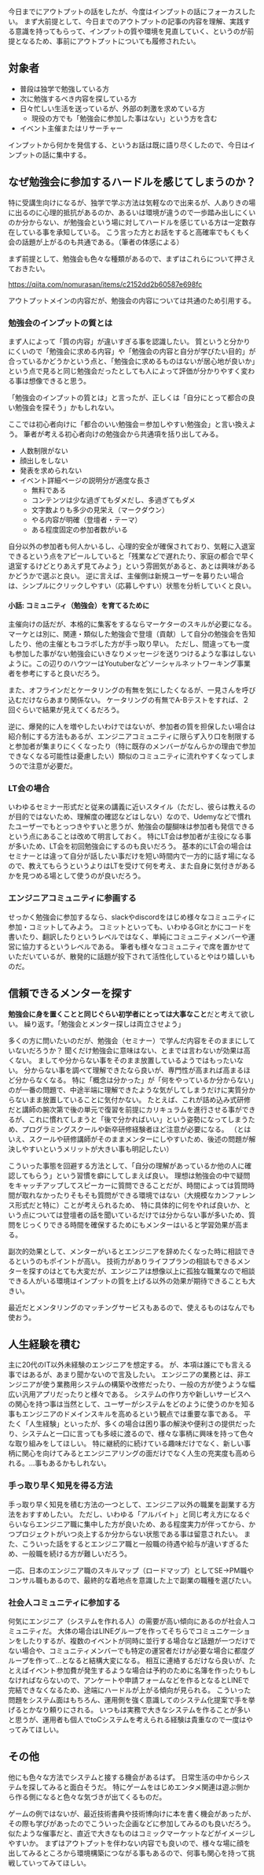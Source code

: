 今日までにアウトプットの話をしたが、今度はインプットの話にフォーカスしたい。
まず大前提として、今日までのアウトプットの記事の内容を理解、実践する意識を持ってもらって、インプットの質や環境を見直していく、というのが前提となるため、事前にアウトプットについても履修されたい。

## 対象者
- 普段は独学で勉強している方
- 次に勉強するべき内容を探している方
- 日々忙しい生活を送っているが、外部の刺激を求めている方
  - 現役の方でも「勉強会に参加した事はない」という方を含む
- イベント主催またはリサーチャー

インプットから何かを発信する、というお話は既に語り尽くしたので、今日はインプットの話に集中する。

## なぜ勉強会に参加するハードルを感じてしまうのか？
特に受講生向けになるが、独学で学ぶ方法は気軽なので出来るが、人ありきの場に出るのに心理的抵抗があるのか、あるいは環境が違うので一歩踏み出しにくいのか分からない、が勉強会という場に対してハードルを感じている方は一定数存在している事を承知している。
こう言った方とお話をすると高確率でもくもく会の話題が上がるのも共通である。（筆者の体感による）

まず前提として、勉強会も色々な種類があるので、まずはこれらについて押さえておきたい。

https://qiita.com/nomurasan/items/c2152dd2b60587e698fc

アウトプットメインの内容だが、勉強会の内容については共通のため引用する。

### 勉強会のインプットの質とは
まず人によって「質の内容」が違いすぎる事を認識したい。
質というと分かりにくいので「勉強会に求める内容」や「勉強会の内容と自分が学びたい目的」が合っているかどうかという点と、「勉強会に求めるものはないが居心地が良いか」という点で見ると同じ勉強会だったとしても人によって評価が分かりやすく変わる事は想像できると思う。

「勉強会のインプットの質とは」と言ったが、正しくは「自分にとって都合の良い勉強会を探そう」かもしれない。

ここでは初心者向けに「都合のいい勉強会＝参加しやすい勉強会」と言い換えよう。
筆者が考える初心者向けの勉強会から共通項を括り出してみる。

- 人数制限がない
- 顔出しをしない
- 発表を求められない
- イベント詳細ページの説明分が適度な長さ
  - 無料である
  - コンテンツは少な過ぎてもダメだし、多過ぎてもダメ
  - 文字数よりも多少の見栄え（マークダウン）
  - やる内容が明確（登壇者・テーマ）
  - ある程度固定の参加者数がいる

自分以外の参加者も何人かいるし、心理的安全が確保されており、気軽に入退室できるという点をアピールしていると「残業などで遅れたり、家庭の都合で早く退室するけどとりあえず見てみよう」という雰囲気があると、あとは興味があるかどうかで選ぶと良い。
逆に言えば、主催側は新規ユーザーを募りたい場合は、シンプルにクリックしやすい（応募しやすい）状態を分析していくと良い。

#### 小話: コミュニティ（勉強会）を育てるために
主催向けの話だが、本格的に集客をするならマーケターのスキルが必要になる。
マーケとは別に、関連・類似した勉強会で登壇（貢献）して自分の勉強会を告知したり、他の主催ともコラボした方が手っ取り早い。
ただし、間違っても一度も参加した事がない勉強会にいきなりメッセージを送りつけるような事はしないように。この辺りのハウツーはYoutuberなどソーシャルネットワーキング事業者を参考にすると良いだろう。

また、オフラインだとケータリングの有無を気にしたくなるが、一見さんを呼び込むだけならあまり関係ない。
ケータリングの有無でA-Bテストをすれば、２回ぐらいで結果が見えてくるだろう。

逆に、爆発的に人を増やしたいわけではないが、参加者の質を担保したい場合は紹介制にする方法もあるが、エンジニアコミュニティに限らず入り口を制限すると参加者が集まりにくくなったり（特に既存のメンバーがなんらかの理由で参加できなくなる可能性は憂慮したい）類似のコミュニティに流れやすくなってしまうので注意が必要だ。

### LT会の場合
いわゆるセミナー形式だと従来の講義に近いスタイル（ただし、彼らは教えるのが目的ではないため、理解度の確認などはしない）なので、Udemyなどで慣れたユーザーでもとっつきやすいと思うが、勉強会の醍醐味は参加者も発信できるという点にあることは改めて明言しておく。
特にLT会は参加者が主役になる事が多いため、LT会を初回勉強会にするのも良いだろう。
基本的にLT会の場合はセミナーとは違って自分が話したい事だけを短い時間内で一方的に話す場になるので、教えてもらうというよりはLTを受けて何を考え、また自身に気付きがあるかを見つめる場として使うのが良いだろう。

### エンジニアコミュニティに参画する
せっかく勉強会に参加するなら、slackやdiscordをはじめ様々なコミュニティに参加・コミットしてみよう。
コミットといっても、いわゆるGitとかにコードを書いたり、翻訳したりというレベルではなく、単純にコミュニティメンバーや運営に協力するというレベルである。
筆者も様々なコミュニティで席を置かせていただいているが、散発的に話題が投下されて活性化しているとやはり嬉しいものだ。

## 信頼できるメンターを探す
**勉強会に身を置くことと同じぐらい初学者にとっては大事なこと**だと考えて欲しい。
繰り返す。「勉強会とメンター探しは両立させよう」

多くの方に問いたいのだが、勉強会（セミナー）で学んだ内容をそのままにしていないだろうか？
聞くだけ勉強会に意味はない、とまでは言わないが効果は高くない。
ましてや分からない事をそのまま放置しているようではもったいない。
分からない事を調べて理解できたなら良いが、専門性が高まれば高まるほど分からなくなる。
特に「概念は分かった」が「何をやっているか分からない」のが一番の問題で、中途半端に理解できたような気がしてしまうだけに実質分からないまま放置していることに気付かない。
たとえば、これが詰め込み式研修だと講師の腕次第で後の単元で復習を前提にカリキュラムを進行させる事ができるが、これに慣れてしまうと「後で分かればいい」という姿勢になってしまうため、プログラミングスクールや新卒研修経験者ほど注意が必要になる。
（とはいえ、スクールや研修講師がそのままメンターにしやすいため、後述の問題が解決しやすいというメリットが大きい事も明記したい）

こういった事態を回避する方法として、「自分の理解があっているか他の人に確認してもらう」という習慣を癖にしてしまえば良い。
理想は勉強会の中で疑問をキャッチアップしてスピーカーに質問できることだが、時間によっては質問時間が取れなかったりそもそも質問ができる環境ではない（大規模なカンファレンス形式だと特に）ことが考えられるため、
特に具体的に何をやれば良いか、という点については登壇者の話を聞いているだけでは分からない事が多いため、質問をじっくりできる時間を確保するためにもメンターはいると学習効果が高まる。

副次的効果として、メンターがいるとエンジニアを辞めたくなった時に相談できるというのもポイントが高い。
技術力がありライフプランの相談もできるメンターを探すのはとても大変だが、エンジニアは想像以上に孤独な職業なので相談できる人がいる環境はインプットの質を上げる以外の効果が期待できることも大きい。

最近だとメンタリングのマッチングサービスもあるので、使えるものはなんでも使おう。

## 人生経験を積む
主に20代のIT以外未経験のエンジニアを想定する。
が、本項は誰にでも言える事ではあるが、あまり聞かないので言及したい。
エンジニアの業務とは、非エンジニアが使う業務用システムの構築や改修だったり、一般の方が使うような幅広い汎用アプリだったりと様々である。
システムの作り方や新しいサービスへの関心を持つ事は当然として、ユーザーがシステムをどのように使うのかを知る事もエンジニアのドメインスキルを高めるという観点では重要な事である。
平たく「人生経験」といったが、多くの場合は困り事の解決や便利さの提供だったり、システムと一口に言っても多岐に渡るので、様々な事柄に興味を持って色々な取り組みをしてほしい。
特に継続的に続けている趣味だけでなく、新しい事柄に関心を向けてみるとエンジニアリングの面だけでなく人生の充実度も高められる。…事もあるかもしれない。

### 手っ取り早く知見を得る方法
手っ取り早く知見を積む方法の一つとして、エンジニア以外の職業を副業する方法をおすすめしたい。
ただし、いわゆる「アルバイト」と同じ考え方になるぐらいならエンジニア職に集中した方が良いため、ある程度実力が伴ってから、かつプロジェクトがいつ炎上するか分からない状態である事は留意されたい。
また、こういった話をするとエンジニア職と一般職の待遇や給与が違いすぎるため、一般職を続ける方が難しいだろう。

一応、日本のエンジニア職のスキルマップ（ロードマップ）としてSE→PM職やコンサル職もあるので、最終的な着地点を意識した上で副業の職種を選びたい。

### 社会人コミュニティに参加する
何気にエンジニア（システムを作れる人）の需要が高い傾向にあるのが社会人コミュニティだ。
大体の場合はLINEグループを作ってそちらでコミュニケーションをしたりするが、複数のイベントが同時に並行する場合など話題が一つだけでない場合や、コミュニティメンバーでも特定の運営者だけが必要な場合に都度グループを作って…となると結構大変になる。
相互に連絡するだけなら良いが、たとえばイベント参加費が発生するような場合は予約のために名簿を作ったりもしなければならないので、アンケートや申請フォームなどを作るとなるとLINEで完結できなくなるため、途端にハードルが上がる傾向が見られる。
こういった問題をシステム面はもちろん、運用側を強く意識してのシステム化提案で手を挙げるとかなり頼りにされる。
いつもは実務で大きなシステムを作ることが多いと思うが、運用者も個人でtoCシステムを考えられる経験は貴重なので一度はやってみてほしい。

## その他
他にも色々な方法でシステムと接する機会があるはず。
日常生活の中からシステムを探してみると面白そうだ。
特にゲームをはじめエンタメ関連は遊ぶ側から作る側になると色々な気づきが出てくるものだ。

ゲームの例ではないが、最近技術書典や技術博向けに本を書く機会があったが、その際も学びがあったのでこういった企画などに参加してみるのも良いだろう。
似たような催事だと、直近で大きなものはコミックマーケットなどがイメージしやすいか。
まずはアウトプットを伴わない内容でも良いので、様々な場に顔を出してみるところから環境構築につながる事もあるので、何事も関心を持って挑戦していってみてほしい。
